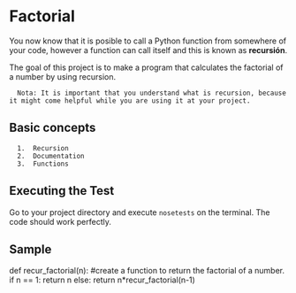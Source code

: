 
# Factorial

You now know that it is posible to call a Python function from somewhere of your code, however a function can call itself and this is known as **recursión**.

The goal of this project is to make a program that calculates the factorial of a number by using recursion. 

      Nota: It is important that you understand what is recursion, because it might come helpful while you are using it at your project.


## Basic concepts 

      1.  Recursion
      2.  Documentation 
      3.  Functions



## Executing the Test
Go to your project directory and execute `nosetests` on the terminal. The code should work perfectly.


## Sample 

def recur_factorial(n):                                   #create a function to return the factorial of a number.
   if n == 1:
       return n
   else:
       return n*recur_factorial(n-1)

